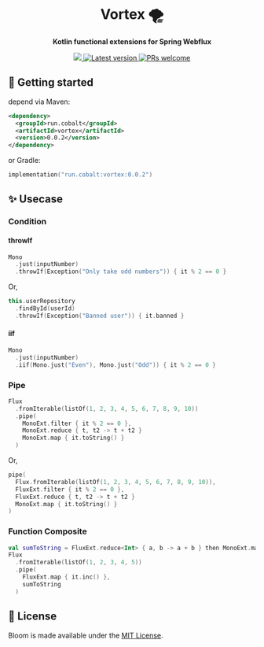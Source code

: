 <h1 align='center'>
  Vortex 🌪️
</h1>

<p align="center"><strong>Kotlin functional extensions for Spring Webflux</strong></p>

<p align='center'>
  <a href="https://cobalt.run">
    <img src="https://cobalt-static.s3.ap-northeast-2.amazonaws.com/cobalt-badge.svg" />
  </a>
  <a href="">
    <img src='https://img.shields.io/maven-central/v/run.cobalt/vortex' alt='Latest version'>
  </a>
  <a href="https://github.com/cobaltinc/vortex/blob/master/.github/CONTRIBUTING.md">
    <img src="https://img.shields.io/badge/PRs-welcome-brightgreen.svg" alt="PRs welcome" />
  </a>
</p>

## :rocket: Getting started
depend via Maven:
```xml
<dependency>
  <groupId>run.cobalt</groupId>
  <artifactId>vortex</artifactId>
  <version>0.0.2</version>
</dependency>
```
or Gradle:
```kotlin
implementation("run.cobalt:vortex:0.0.2")
```

## :sparkles: Usecase
### Condition
#### throwIf
```kotlin
Mono
  .just(inputNumber)
  .throwIf(Exception("Only take odd numbers")) { it % 2 == 0 }
```
Or,
```kotlin
this.userRepository
  .findById(userId)
  .throwIf(Exception("Banned user")) { it.banned }
```

#### iif
```kotlin
Mono
  .just(inputNumber)
  .iif(Mono.just("Even"), Mono.just("Odd")) { it % 2 == 0 }
```

### Pipe
```kotlin
Flux
  .fromIterable(listOf(1, 2, 3, 4, 5, 6, 7, 8, 9, 10))
  .pipe(
    MonoExt.filter { it % 2 == 0 },
    MonoExt.reduce { t, t2 -> t + t2 }
    MonoExt.map { it.toString() }
  )
```
Or,
```kotlin
pipe(
  Flux.fromIterable(listOf(1, 2, 3, 4, 5, 6, 7, 8, 9, 10)),
  FluxExt.filter { it % 2 == 0 },
  FluxExt.reduce { t, t2 -> t + t2 }
  MonoExt.map { it.toString() }
)
```

### Function Composite
```kotlin
val sumToString = FluxExt.reduce<Int> { a, b -> a + b } then MonoExt.map { it.toString() }
Flux
  .fromIterable(listOf(1, 2, 3, 4, 5))
  .pipe(
    FluxExt.map { it.inc() },
    sumToString
  )
```

## :page_facing_up: License

Bloom is made available under the [MIT License](./LICENSE).
